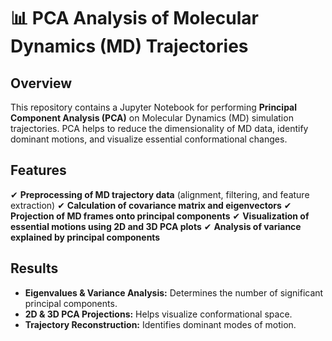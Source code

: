 # 📊 PCA Analysis of Molecular Dynamics (MD) Trajectories

## Overview
This repository contains a Jupyter Notebook for performing **Principal Component Analysis (PCA)** on Molecular Dynamics (MD) simulation trajectories. PCA helps to reduce the dimensionality of MD data, identify dominant motions, and visualize essential conformational changes.

## Features
✔ **Preprocessing of MD trajectory data** (alignment, filtering, and feature extraction)
✔ **Calculation of covariance matrix and eigenvectors**
✔ **Projection of MD frames onto principal components**
✔ **Visualization of essential motions using 2D and 3D PCA plots**
✔ **Analysis of variance explained by principal components**

## Results
- **Eigenvalues & Variance Analysis:** Determines the number of significant principal components.
- **2D & 3D PCA Projections:** Helps visualize conformational space.
- **Trajectory Reconstruction:** Identifies dominant modes of motion.
